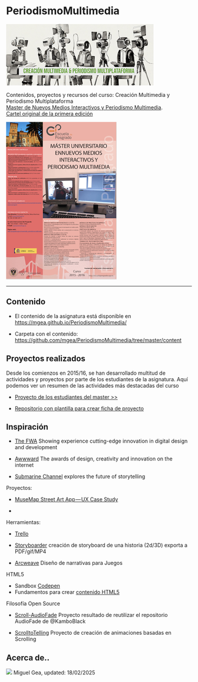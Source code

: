 # PeriodismoMultimedia 


![logo](MasterLOGO24%20-%20mini%20CMyPM.jpg)

Contenidos, proyectos y recursos del curso: Creación Multimedia y Periodismo Multiplataforma <br>
[Master de Nuevos Medios Interactivos y Periodismo Multimedia](https://masteres.ugr.es/newmedia_periodismomultimedia/). <br>
[Cartel original de la primera edición](https://github.com/mgea/PeriodismoMultimedia/blob/master/2016/Cartel_Nuevos%20medios%20Interactivos.pdf) 

![Cartel Master](proyectos/2016/CartelNMI2015-16.png)



---


## Contenido 



* El contenido de la asignatura está disponible en https://mgea.github.io/PeriodismoMultimedia/

* Carpeta con el contenido: https://github.com/mgea/PeriodismoMultimedia/tree/master/content 

   



## Proyectos realizados 

Desde los comienzos en 2015/16, se han desarrollado multitud de actividades y proyectos por parte de los estudiantes de la asignatura. Aquí podemos ver un resumen de las actividades más destacadas del curso 


- [Proyecto de los estudiantes del master >>](proyectos/README.md) 


- [Repositorio con plantilla para crear ficha de proyecto](https://github.com/mgea/PeriodismoMultimedia_Template)







## Inspiración

- [The FWA](https://thefwa.com) Showing experience cutting-edge innovation in digital design and development  

- [Awwward](https://www.awwwards.com) The awards of design, creativity and innovation on the internet 

- [Submarine Channel](https://submarinechannel.com) explores the future of storytelling

Proyectos: 

- [MuseMap Street Art App — UX Case Study](https://blog.prototypr.io/musemap-street-art-app-ux-case-study-9bec6a99823b)

- 

Herramientas: 

- [Trello](https://trello.com/b/3YjvDccp/proyectomultimedia)

- [Storyboarder](https://wonderunit.com/storyboarder/) creación de storyboard de una historia (2d/3D) exporta a PDF/gif/MP4
- [Arcweave](https://arcweave.com) Diseño de narrativas para Juegos




HTML5 

- Sandbox [Codepen](https://codepen.io)
- Fundamentos para crear [contenido HTML5](https://github.com/mgea/PeriodismoMultimedia/blob/master/html5/readme.md)

Filosofía Open Source

- [Scroll-AudioFade](https://github.com/mgea/AudioFade) Proyecto resultado de reutilizar el repositorio AudioFade de @KamboBlack  

- [ScrolltoTelling](https://github.com/mgea/ScrolltoTelling) Proyecto de creación de animaciones basadas en Scrolling


## Acerca de..


<img src="https://mirrors.creativecommons.org/presskit/buttons/88x31/png/by-nc-sa.png"  width="75" > Miguel Gea, updated: 18/02/2025





